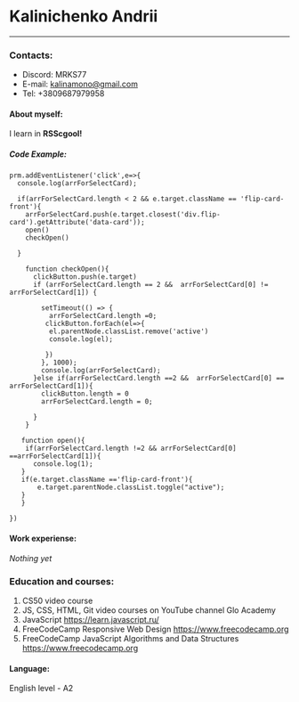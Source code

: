 # Kalinichenko Andrii

****************************************************************

### **Contacts:**
* Discord: MRKS77
* E-mail: kalinamono@gmail.com
* Tel: +3809687979958

#### **About myself:**

I learn in **RSScgool!**

##### **Code Example:**

```
prm.addEventListener('click',e=>{
  console.log(arrForSelectCard);

  if(arrForSelectCard.length < 2 && e.target.className == 'flip-card-front'){
    arrForSelectCard.push(e.target.closest('div.flip-card').getAttribute('data-card'));
    open()
    checkOpen()

  }
  
    function checkOpen(){
      clickButton.push(e.target)
      if (arrForSelectCard.length == 2 &&  arrForSelectCard[0] != arrForSelectCard[1]) {

        setTimeout(() => {
          arrForSelectCard.length =0;
         clickButton.forEach(el=>{
          el.parentNode.classList.remove('active')
          console.log(el);
  
         })
        }, 1000);
        console.log(arrForSelectCard);
      }else if(arrForSelectCard.length ==2 &&  arrForSelectCard[0] == arrForSelectCard[1]){
        clickButton.length = 0
        arrForSelectCard.length = 0;
        
      }
    }

   function open(){
    if(arrForSelectCard.length !=2 && arrForSelectCard[0] ==arrForSelectCard[1]){
      console.log(1);
   }
   if(e.target.className =='flip-card-front'){
       e.target.parentNode.classList.toggle("active");
   }
   }
 
})
```

#### **Work experiense:**
*Nothing yet*

### **Education and courses:**
1. CS50 video course
2. JS, CSS, HTML, Git video courses on YouTube channel Glo Academy
3. JavaScript https://learn.javascript.ru/
4. FreeCodeCamp Responsive Web Design https://www.freecodecamp.org
5. FreeCodeCamp JavaScript Algorithms and Data Structures https://www.freecodecamp.org

#### **Language:**

English level - A2
